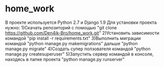 # home_work
В проекте используется Python 2.7 и Django 1.9
Для установки проекта нужно:
1)Cкачать репозиторий с помощью "git clone https://github.com/Den4ik-Bro/home_work.git"
2)Установить зависимости командой "pip install -r requirements.txt"
3)Выполнить миграции командой "python manage.py makemigrations" дальше "python manage.py migrate"
4)Создать супер ползователя командой "python manage.py createsuperuser"
5)Запустить сервер командой в консоле, находясь в папке проекта "python manage.py runserver" 
